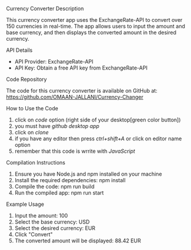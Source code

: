 Currency Converter Description

This currency converter app uses the ExchangeRate-API to convert over 150 currencies in real-time. The app allows users to input the amount and base currency, and then displays the converted amount in the desired currency.

API Details

- API Provider: ExchangeRate-API
- API Key: Obtain a free API key from ExchangeRate-API

Code Repository

The code for this currency converter is available on GitHub at: https://github.com/OMAAN-JALLANI/Currency-Changer

How to Use the Code

1. click on *code* option (right side of your desktop[green color button])
2. you must have *github desktop app*
3. click on *clone*
4. if you have any editor then press *ctrl+shift+A* or click on editor name option
5. remember that this code is wrrite with *JavaScript* 

Compilation Instructions

1. Ensure you have Node.js and npm installed on your machine
2. Install the required dependencies: npm install
3. Compile the code: npm run build
4. Run the compiled app: npm run start

Example Usage

1. Input the amount: 100
2. Select the base currency: USD
3. Select the desired currency: EUR
4. Click "Convert"
5. The converted amount will be displayed: 88.42 EUR
   
